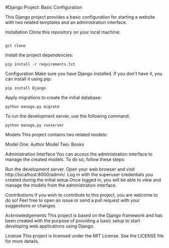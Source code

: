 #Django Project: Basic Configuration

This Django project provides a basic configuration for starting a website with two related templates and an administration interface.

Installation
Clone this repository on your local machine:
<pre><code>
git clone <url-repository>
</code></pre>

Install the project dependencies:
<pre><code>pip install -r requirements.txt</code></pre>

Configuration
Make sure you have Django installed. If you don't have it, you can install it using pip:
<pre><code>pip install Django</code></pre>

Apply migrations to create the initial database:
<pre><code>python manage.py migrate</code></pre>

To run the development server, use the following command:
<pre><code>python manage.py runserver</code></pre>

Models
This project contains two related models:

Model One: Author
Model Two: Books

Administration Interface
You can access the administration interface to manage the created models. To do so, follow these steps:

Run the development server.
Open your web browser and visit http://localhost:8000/admin/.
Log in with the superuser credentials you created during the initial setup.Once logged in, you will be able to view and manage the models from the administration interface.

Contributions
If you wish to contribute to this project, you are welcome to do so! Feel free to open an issue or send a pull request with your suggestions or changes.

Acknowledgements
This project is based on the Django framework and has been created with the purpose of providing a basic setup to start developing web applications using Django.

License
This project is licensed under the MIT License. See the LICENSE file for more details.
